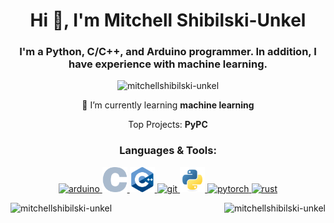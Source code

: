 <h1 align="center">Hi 👋, I'm Mitchell Shibilski-Unkel</h1>
<h3 align="center">I'm a Python, C/C++, and Arduino programmer. In addition, I have experience with machine learning.</h3>

<p align="center"> <img src="https://komarev.com/ghpvc/?username=mitchellshibilski-unkel&label=Profile+Views&color=3576AE&style=for-the-badge" alt="mitchellshibilski-unkel" /> </p>

<p align="center">🌱 I’m currently learning <strong>machine learning</strong></p>
<p align="center">Top Projects: <strong>PyPC</strong></p>

<h3 align="center">Languages & Tools:</h3>
<p align="center"> <a href="https://www.arduino.cc/" target="_blank" rel="noreferrer"> <img src="https://cdn.worldvectorlogo.com/logos/arduino-1.svg" alt="arduino" width="40" height="40"/> </a> <a href="https://www.cprogramming.com/" target="_blank" rel="noreferrer"> <img src="https://raw.githubusercontent.com/devicons/devicon/master/icons/c/c-original.svg" alt="c" width="40" height="40"/> </a> <a href="https://www.w3schools.com/cpp/" target="_blank" rel="noreferrer"> <img src="https://raw.githubusercontent.com/devicons/devicon/master/icons/cplusplus/cplusplus-original.svg" alt="cplusplus" width="40" height="40"/> </a> <a href="https://git-scm.com/" target="_blank" rel="noreferrer"> <img src="https://www.vectorlogo.zone/logos/git-scm/git-scm-icon.svg" alt="git" width="40" height="40"/> </a> <a href="https://www.python.org" target="_blank" rel="noreferrer"> <img src="https://raw.githubusercontent.com/devicons/devicon/master/icons/python/python-original.svg" alt="python" width="40" height="40"/> </a> <a href="https://pytorch.org/" target="_blank" rel="noreferrer"> <img src="https://www.vectorlogo.zone/logos/pytorch/pytorch-icon.svg" alt="pytorch" width="40" height="40"/> </a> <a href="https://www.rust-lang.org" target="_blank" rel="noreferrer"> <img src="https://www.rust-lang.org/static/images/rust-logo-blk.svg" alt="rust" width="40" height="40"/> </a> </p>

<p><img align="left" src="https://github-readme-stats.vercel.app/api/top-langs?username=mitchellshibilski-unkel&show_icons=true&locale=en&layout=compact&theme=dark" alt="mitchellshibilski-unkel" /></p>

<p>&nbsp;<img align="right" src="https://github-readme-stats.vercel.app/api?username=mitchellshibilski-unkel&show_icons=true&locale=en&layout=compact&theme=dark" alt="mitchellshibilski-unkel" /></p>
